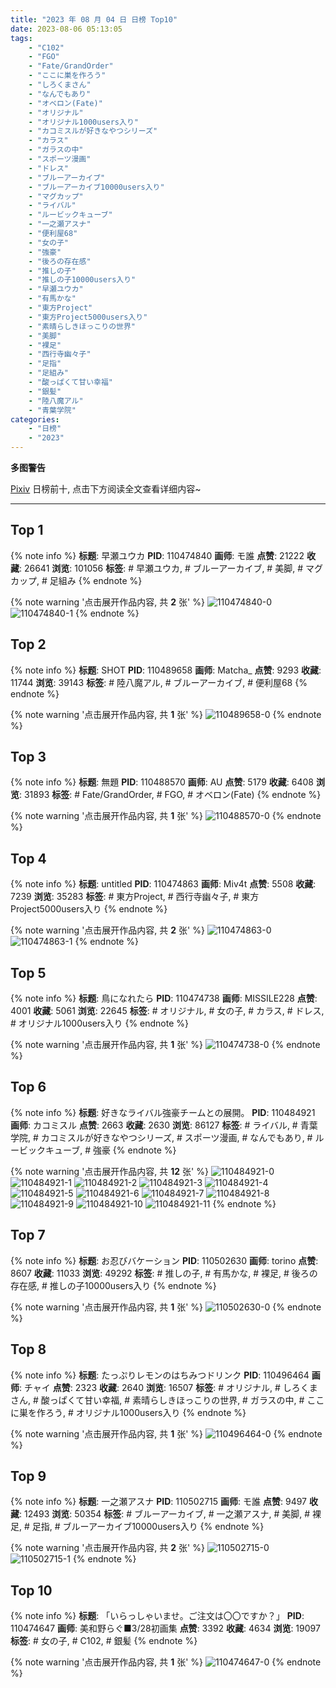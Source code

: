 ```yaml
---
title: "2023 年 08 月 04 日 日榜 Top10"
date: 2023-08-06 05:13:05
tags:
    - "C102"
    - "FGO"
    - "Fate/GrandOrder"
    - "ここに巣を作ろう"
    - "しろくまさん"
    - "なんでもあり"
    - "オベロン(Fate)"
    - "オリジナル"
    - "オリジナル1000users入り"
    - "カコミスルが好きなやつシリーズ"
    - "カラス"
    - "ガラスの中"
    - "スポーツ漫画"
    - "ドレス"
    - "ブルーアーカイブ"
    - "ブルーアーカイブ10000users入り"
    - "マグカップ"
    - "ライバル"
    - "ルービックキューブ"
    - "一之瀬アスナ"
    - "便利屋68"
    - "女の子"
    - "強豪"
    - "後ろの存在感"
    - "推しの子"
    - "推しの子10000users入り"
    - "早瀬ユウカ"
    - "有馬かな"
    - "東方Project"
    - "東方Project5000users入り"
    - "素晴らしきほっこりの世界"
    - "美脚"
    - "裸足"
    - "西行寺幽々子"
    - "足指"
    - "足組み"
    - "酸っぱくて甘い幸福"
    - "銀髪"
    - "陸八魔アル"
    - "青葉学院"
categories:
    - "日榜"
    - "2023"
---
```


<i class="fa fa-triangle-exclamation"></i>**多图警告**<i class="fa fa-triangle-exclamation"></i>

[Pixiv](https://www.pixiv.net/) 日榜前十, 点击下方阅读全文查看详细内容~

<!-- more -->

---

## Top 1

{% note info %}
**标题**: 早瀬ユウカ
**PID**: 110474840 **画师**: モ誰
**点赞**: 21222 **收藏**: 26641 **浏览**: 101056
**标签**: # 早瀬ユウカ, # ブルーアーカイブ, # 美脚, # マグカップ, # 足組み
{% endnote %}

{% note warning '点击展开作品内容, 共 **2** 张' %}
![110474840-0](https://i.pixiv.re/img-original/img/2023/08/03/00/01/22/110474840_p0.jpg)
![110474840-1](https://i.pixiv.re/img-original/img/2023/08/03/00/01/22/110474840_p1.jpg)
{% endnote %}

## Top 2

{% note info %}
**标题**: SHOT
**PID**: 110489658 **画师**: Matcha_
**点赞**: 9293 **收藏**: 11744 **浏览**: 39143
**标签**: # 陸八魔アル, # ブルーアーカイブ, # 便利屋68
{% endnote %}

{% note warning '点击展开作品内容, 共 **1** 张' %}
![110489658-0](https://i.pixiv.re/img-original/img/2023/08/03/16/10/20/110489658_p0.jpg)
{% endnote %}

## Top 3

{% note info %}
**标题**: 無題
**PID**: 110488570 **画师**: AU
**点赞**: 5179 **收藏**: 6408 **浏览**: 31893
**标签**: # Fate/GrandOrder, # FGO, # オベロン(Fate)
{% endnote %}

{% note warning '点击展开作品内容, 共 **1** 张' %}
![110488570-0](https://i.pixiv.re/img-original/img/2023/08/03/15/01/01/110488570_p0.png)
{% endnote %}

## Top 4

{% note info %}
**标题**: untitled
**PID**: 110474863 **画师**: Miv4t
**点赞**: 5508 **收藏**: 7239 **浏览**: 35283
**标签**: # 東方Project, # 西行寺幽々子, # 東方Project5000users入り
{% endnote %}

{% note warning '点击展开作品内容, 共 **2** 张' %}
![110474863-0](https://i.pixiv.re/img-original/img/2023/08/03/00/03/30/110474863_p0.jpg)
![110474863-1](https://i.pixiv.re/img-original/img/2023/08/03/00/03/30/110474863_p1.jpg)
{% endnote %}

## Top 5

{% note info %}
**标题**: 鳥になれたら
**PID**: 110474738 **画师**: MISSILE228
**点赞**: 4001 **收藏**: 5061 **浏览**: 22645
**标签**: # オリジナル, # 女の子, # カラス, # ドレス, # オリジナル1000users入り
{% endnote %}

{% note warning '点击展开作品内容, 共 **1** 张' %}
![110474738-0](https://i.pixiv.re/img-original/img/2023/08/03/00/00/43/110474738_p0.jpg)
{% endnote %}

## Top 6

{% note info %}
**标题**: 好きなライバル強豪チームとの展開。
**PID**: 110484921 **画师**: カコミスル
**点赞**: 2663 **收藏**: 2630 **浏览**: 86127
**标签**: # ライバル, # 青葉学院, # カコミスルが好きなやつシリーズ, # スポーツ漫画, # なんでもあり, # ルービックキューブ, # 強豪
{% endnote %}

{% note warning '点击展开作品内容, 共 **12** 张' %}
![110484921-0](https://i.pixiv.re/img-original/img/2023/08/03/22/31/12/110484921_p0.jpg)
![110484921-1](https://i.pixiv.re/img-original/img/2023/08/03/22/31/12/110484921_p1.jpg)
![110484921-2](https://i.pixiv.re/img-original/img/2023/08/03/22/31/12/110484921_p2.jpg)
![110484921-3](https://i.pixiv.re/img-original/img/2023/08/03/22/31/12/110484921_p3.jpg)
![110484921-4](https://i.pixiv.re/img-original/img/2023/08/03/22/31/12/110484921_p4.jpg)
![110484921-5](https://i.pixiv.re/img-original/img/2023/08/03/22/31/12/110484921_p5.jpg)
![110484921-6](https://i.pixiv.re/img-original/img/2023/08/03/22/31/12/110484921_p6.jpg)
![110484921-7](https://i.pixiv.re/img-original/img/2023/08/03/22/31/12/110484921_p7.jpg)
![110484921-8](https://i.pixiv.re/img-original/img/2023/08/03/22/31/12/110484921_p8.jpg)
![110484921-9](https://i.pixiv.re/img-original/img/2023/08/03/22/31/12/110484921_p9.jpg)
![110484921-10](https://i.pixiv.re/img-original/img/2023/08/03/22/31/12/110484921_p10.jpg)
![110484921-11](https://i.pixiv.re/img-original/img/2023/08/03/22/31/12/110484921_p11.jpg)
{% endnote %}

## Top 7

{% note info %}
**标题**: お忍びバケーション
**PID**: 110502630 **画师**: torino
**点赞**: 8607 **收藏**: 11033 **浏览**: 49292
**标签**: # 推しの子, # 有馬かな, # 裸足, # 後ろの存在感, # 推しの子10000users入り
{% endnote %}

{% note warning '点击展开作品内容, 共 **1** 张' %}
![110502630-0](https://i.pixiv.re/img-original/img/2023/08/04/00/00/41/110502630_p0.jpg)
{% endnote %}

## Top 8

{% note info %}
**标题**: たっぷりレモンのはちみつドリンク
**PID**: 110496464 **画师**: チャイ
**点赞**: 2323 **收藏**: 2640 **浏览**: 16507
**标签**: # オリジナル, # しろくまさん, # 酸っぱくて甘い幸福, # 素晴らしきほっこりの世界, # ガラスの中, # ここに巣を作ろう, # オリジナル1000users入り
{% endnote %}

{% note warning '点击展开作品内容, 共 **1** 张' %}
![110496464-0](https://i.pixiv.re/img-original/img/2023/08/03/20/53/42/110496464_p0.png)
{% endnote %}

## Top 9

{% note info %}
**标题**: 一之瀬アスナ
**PID**: 110502715 **画师**: モ誰
**点赞**: 9497 **收藏**: 12493 **浏览**: 50354
**标签**: # ブルーアーカイブ, # 一之瀬アスナ, # 美脚, # 裸足, # 足指, # ブルーアーカイブ10000users入り
{% endnote %}

{% note warning '点击展开作品内容, 共 **2** 张' %}
![110502715-0](https://i.pixiv.re/img-original/img/2023/08/04/00/01/13/110502715_p0.jpg)
![110502715-1](https://i.pixiv.re/img-original/img/2023/08/04/00/01/13/110502715_p1.jpg)
{% endnote %}

## Top 10

{% note info %}
**标题**: 「いらっしゃいませ。ご注文は〇〇ですか？」
**PID**: 110474647 **画师**: 美和野らぐ■3/28初画集
**点赞**: 3392 **收藏**: 4634 **浏览**: 19097
**标签**: # 女の子, # C102, # 銀髪
{% endnote %}

{% note warning '点击展开作品内容, 共 **1** 张' %}
![110474647-0](https://i.pixiv.re/img-original/img/2023/08/03/00/00/14/110474647_p0.png)
{% endnote %}
